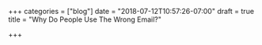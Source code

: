 +++
categories = ["blog"]
date = "2018-07-12T10:57:26-07:00"
draft = true
title = "Why Do People Use The Wrong Email?"

+++

